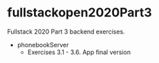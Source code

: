 # fullstackopen2020Part3
Fullstack 2020 Part 3 backend exercises.

* phonebookServer
    - Exercises 3.1 - 3.6. App final version